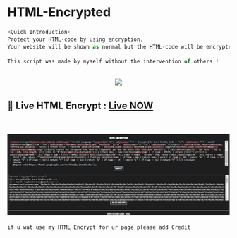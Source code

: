 # HTML-Encrypted
```js
<Quick Introduction>
Protect your HTML-code by using encryption.
Your website will be shown as normal but the HTML-code will be encrypted by Javascript.

This script was made by myself without the intervention of others.!
```
<p align="center"><br>
  <a href="https://github.com/penucuriCode">
    <img src="https://lanyard-profile-readme.vercel.app/api/447411230098063362"/>
     </a>
<h2>📣 Live HTML Encrypt : <a href="https://penucuricode.github.io/HTML-Encrypt.github.io/">Live NOW</a></h2>
<br><br>
<img src="https://github.com/SourCode-Z/HTML-Encrypted/blob/main/img/encryt.jpg">
<br>

`if u wat use my HTML Encrypt for ur page please add Credit`
